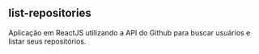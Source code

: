 ## list-repositories

Aplicação em ReactJS utilizando a API do Github para buscar usuários e listar seus repositórios.
